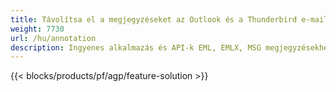 ```yaml
---
title: Távolítsa el a megjegyzéseket az Outlook és a Thunderbird e-mailekből
weight: 7730
url: /hu/annotation
description: Ingyenes alkalmazás és API-k EML, EMLX, MSG megjegyzésekhez és megjegyzésekhez Windows, Linux és macOS rendszeren
---
```


{{< blocks/products/pf/agp/feature-solution >}} 

